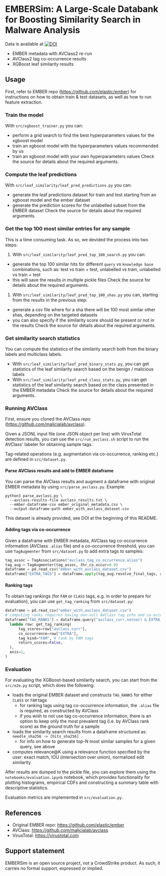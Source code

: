 # EMBERSim: A Large-Scale Databank for Boosting Similarity Search in Malware Analysis

Data is available at [![DOI](https://zenodo.org/badge/DOI/10.5281/zenodo.8014709.svg)](https://doi.org/10.5281/zenodo.8014709)
- EMBER metadata with AVClass2 re-run
- AVClass2 tag co-occurrence results
- XGBoost leaf similarity results

## Usage

First, refer to EMBER repo (https://github.com/elastic/ember) for instructions on how to obtain train & test datasets, as well as how to run feature extraction.

### Train the model

With `src/xgboost_trainer.py` you can:
- perform a grid search to find the best hyperparameters values for the xgboost model
- train an xgboost model with the hyperparameters values recommended by us
- train an xgboost model with your own hyperparameters values
Check the source for details about the required arguments.

### Compute the leaf predictions

With `src/leaf_similarity/leaf_pred_predictions.py` you can:
- generate the leaf predictions dataset for train and test starting from an xgboost model and the ember dataset
- generate the prediction scores for the unlabelled subset from the EMBER dataset
Check the source for details about the required arguments.

### Get the top 100 most similar entries for any sample

This is a time consuming task. As so, we devided the process into two steps:

1. With `src/leaf_similarity/leaf_pred_top_100_search.py` you can:
- generate the top 100 similar hits for different `query` vs `knowledge base` combinations, such as: test vs train + test, unlabelled vs train, unlabelled vs train + test
- this will save the results in multiple pickle files
Check the source for details about the required arguments.

1. With `src/leaf_similarity/leaf_pred_top_100_shas.py` you can, starting from the results in the previous step:
- generate a csv file where for a sha there will be 100 most similar other shas, depending on the targeted datasets
- you can also specify if the similarity score should be present or not in the results
Check the source for details about the required arguments.

### Get similarity search statistics

You can compute the statistics of the similarity search both from the binary labels and multiclass labels.

- With `src/leaf_similarity/leaf_pred_binary_stats.py`, you can get statistics of the leaf similarity search based on the benign / malicious labels
- With `src/leaf_similarity/leaf_pred_class_stats.py`, you can get statistics of the leaf similarity search based on the class presented in the EMBER metadata
Check the source for details about the required arguments.

### Running AVClass

First, ensure you cloned the AVClass repo (https://github.com/malicialab/avclass).

Given a JSONL input file (one JSON object per line) with VirusTotal detection results, you can use the `src/run_avclass.sh` script to run the AVClass' labeler for obtaining sample tags.

Tag-related operations (e.g. augmentation via co-occurrence, ranking etc.) are defined in `src/dataset.py`.

#### Parse AVClass results and add to EMBER dataframe
You can parse the AVClass results and augment a dataframe with original EMBER metadata by using `src/parse_avclass.py`.
Example:
```
python3 parse_avclass.py \
  --avclass-results-file avclass_results.txt \
  --ember-dataframe-csv ember_original_metadata.csv \
  --output-dataframe-path ember_with_avclass_dataset.csv
```
This dataset is already provided, see DOI at the beginning of this README.

#### Adding tags via co-occurrence
Given a dataframe with EMBER metadata, AVClass tag co-occurrence information (AVClass `.alias` file) and a co-occurrence threshold,
you can use `TagAugmenter` from `src/dataset.py` to add extra tags to samples:
```python
tag_assoc = TagAssociations("avclass_tag_co_occurrence.alias")
tag_aug = TagAugmenter(tag_assoc, thr_co_occur=0.9)
dataframe = pd.read_csv("ember_with_avclass_dataset.csv")
dataframe["EXTRA_TAGS"] = dataframe.apply(tag_aug.resolve_final_tags, axis=1)
```

#### Ranking tags
To obtain tag rankings (for `FAM` or `CLASS` tags, e.g. in order to prepare for evaluation), you can use `get_tag_ranking` from `src/dataset.py`:
```python
dataframe = pd.read_csv("ember_with_avclass_dataset.csv")
# computing ranks requires having non-null AVClass tag info and co-occurrence info (from the step above)
dataframe["TAG_RANKS"] = dataframe.query("avclass_curr.notna() & EXTRA_TAGS.notna()").apply(
  lambda row: get_tag_ranking(
      tag_scores=row["avclass_curr"],
      co_occurrence=row["EXTRA"],
      tag_kind="FAM", # rank by FAM tags
      return_scores=False,
  ),
  axis=1,
)
```

### Evaluation

For evaluating the XGBoost-based similarity search, you can start from the `src/e2e.py` script, which does the following:
- loads the original EMBER dataset and constructs `TAG_RANKS` for either `CLASS` or `FAM` tags
  - for ranking tags using tag co-occurrence information, the `.alias` file is required, as constructed by AVClass
  - if you wish to not use tag co-occurrence information, there is an option to keep only the most prevalent tag (i.e. by AVClass rank score) as the ground truth for a sample
- loads the similarity search results from a dataframe structured as: `needle_sha256 -> [hits_sha256]`
  - for info on how to generate top-N most similar samples for a given query, see above
- computes relevance@K using a relevance function specified by the user: exact match, IOU (intersection over union), normalized edit similarity

After results are dumped to the pickle file, you can explore them using the `notebooks/evaluation.ipynb` notebook, which provides functionality for plotting histograms, empirical CDFs and constructing a summary table with descriptive statistics.

Evaluation metrics are implemented in `src/evaluation.py`.

## References

- Original EMBER repo: https://github.com/elastic/ember
- AVClass: https://github.com/malicialab/avclass
- VirusTotal: https://virustotal.com

## Support statement

EMBERSim is an open source project, not a CrowdStrike product. As such, it carries no formal support, expressed or implied.
